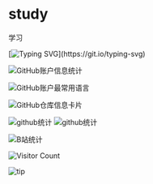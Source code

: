# study
学习

[![Typing SVG](https://readme-typing-svg.demolab.com/?lines=First+line+of+text;Hello+World+!)](https://git.io/typing-svg)

![GitHub账户信息统计](https://github-stats.ubrong.com/api?username=liuhuiwuwenhui&show_icons=true&theme=tokyonight)

![GitHub账户最常用语言](https://github-stats.ubrong.com/api/top-langs/?username=liuhuiwuwenhui&layout=compact&theme=tokyonight)

![GitHub仓库信息卡片](https://github-stats.ubrong.com/api/pin/?username=liuhuiwuwenhui&repo=study&theme=dark)

![github统计](https://stats.justsong.cn/api/github?username=liuhuiwuwenhui&theme=dark)
![github统计](https://stats.justsong.cn/api/github?username=liuhuiwuwenhui&theme=dark&lang=zh-CN)

![B站统计](https://stats.justsong.cn/api/bilibili/?id=1770566488&theme=dark)

![Visitor Count](https://profile-counter.glitch.me/{liuhuiwuwenhui}/count.svg) 

![tip](https://badgen.net/badge/java/1.8/green?icon=packagephobia)

